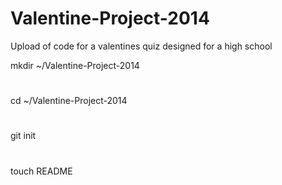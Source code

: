 Valentine-Project-2014
======================

Upload of code for a valentines quiz designed for a high school


mkdir ~/Valentine-Project-2014
# 

cd ~/Valentine-Project-2014
# 

git init
# 

touch README
#
